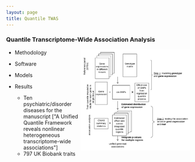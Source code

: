 ```yaml
---
layout: page
title: Quantile TWAS
---
```


### Quantile Transcriptome-Wide Association Analysis

<img align="right" src="/img/QTWAS_flowchart.jpg" alt="" width="300">

- Methodology

- Software

- Models

- Results

  - Ten psychiatric/disorder diseases for the manuscript ["A Unified Quantile Framework reveals nonlinear heterogeneous transcriptome-wide associations"]
  - 797 UK Biobank traits
